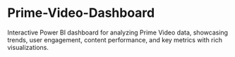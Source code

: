 # Prime-Video-Dashboard
Interactive Power BI dashboard for analyzing Prime Video data, showcasing trends, user engagement, content performance, and key metrics with rich visualizations.
